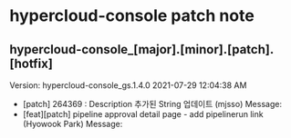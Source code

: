 # hypercloud-console patch note
## hypercloud-console_[major].[minor].[patch].[hotfix]
Version: hypercloud-console_gs.1.4.0
2021-07-29  12:04:38 AM
- [patch] 264369 : Description 추가된 String 업데이트 (mjsso) 
    Message: 
- [feat][patch] pipeline approval detail page - add pipelinerun link (Hyowook Park) 
    Message: 